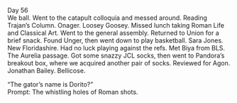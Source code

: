Day 56  
We ball. Went to the catapult colloquia and messed around. Reading Trajan’s Column. Onager. Loosey Goosey. Missed lunch taking Roman Life and Classical Art. Went to the general assembly. Returned to Union for a brief snack. Found Unger, then went down to play basketball. Sara Jones. New Floridashire. Had no luck playing against the refs. Met Biya from BLS. The Aurelia passage. Got some snazzy JCL socks, then went to Pandora’s breakout box, where we acquired another pair of socks. Reviewed for Agon. Jonathan Bailey. Bellicose.

“The gator’s name is Dorito?”  
Prompt: The whistling holes of Roman shots.